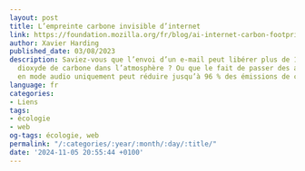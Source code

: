 ```yaml
---
layout: post
title: L’empreinte carbone invisible d’internet
link: https://foundation.mozilla.org/fr/blog/ai-internet-carbon-footprint
author: Xavier Harding
published_date: 03/08/2023
description: Saviez-vous que l’envoi d’un e-mail peut libérer plus de 17 grammes de
  dioxyde de carbone dans l’atmosphère ? Ou que le fait de passer des appels Zoom
  en mode audio uniquement peut réduire jusqu’à 96 % des émissions de carbone ?
language: fr
categories:
- Liens
tags:
- écologie
- web
og-tags: écologie, web
permalink: "/:categories/:year/:month/:day/:title/"
date: '2024-11-05 20:55:44 +0100'
---
```

